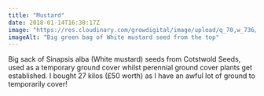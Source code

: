 ```yaml
---
title: "Mustard"
date: 2018-01-14T16:30:17Z
image: "https://res.cloudinary.com/growdigital/image/upload/q_70,w_736/v1544048214/mustard-seeds-39652721742.jpg"
imageAlt: "Big green bag of White mustard seed from the top"
---
```


Big sack of Sinapsis alba (White mustard) seeds from Cotstwold Seeds, used as a temporary ground cover whilst perennial ground cover plants get established. I bought 27 kilos (£50 worth) as I have an awful lot of ground to temporarily cover!
